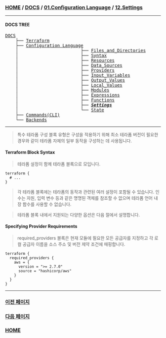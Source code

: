 ### [HOME](https://github.com/MZCMSC/Terraform/blob/main/README.md) / [DOCS](https://github.com/MZCMSC/Terraform/blob/main/DOCS/README.md) / [01.Configuration Language](https://github.com/MZCMSC/Terraform/blob/main/DOCS/01_Configuration_Language/README.md) / [12.Settings](https://github.com/MZCMSC/Terraform/blob/main/DOCS/01_Configuration_Language/12_Settings/README.md)

---

#### DOCS TREE

<pre>
<a href = "https://github.com/MZCMSC/Terraform/blob/main/DOCS/README.md">DOCS</a>
    ├── <a href = "https://github.com/MZCMSC/Terraform/blob/main/DOCS/00_Terraform/README.md">Terraform</a>
    ├── <a href = "https://github.com/MZCMSC/Terraform/blob/main/DOCS/01_Configuration_Language/README.md">Configuration Language</a>
    │                        ├── <a href = "https://github.com/MZCMSC/Terraform/blob/main/DOCS/01_Configuration_Language/01_Files_and_Directories/README.md">Files_and_Directories</a>
    │                        ├── <a href = "https://github.com/MZCMSC/Terraform/blob/main/DOCS/01_Configuration_Language/02_Syntax/README.md">Syntax</a>
    │                        ├── <a href = "https://github.com/MZCMSC/Terraform/blob/main/DOCS/01_Configuration_Language/03_Resources/README.md">Resources</a>
    │                        ├── <a href = "https://github.com/MZCMSC/Terraform/blob/main/DOCS/01_Configuration_Language/04_Data_Sources/README.md">Data_Sources</a>
    │                        ├── <a href = "https://github.com/MZCMSC/Terraform/blob/main/DOCS/01_Configuration_Language/05_Providers/README.md">Providers</a>
    │                        ├── <a href = "https://github.com/MZCMSC/Terraform/blob/main/DOCS/01_Configuration_Language/06_Input_Variables/README.md">Input_Variables</a>
    │                        ├── <a href = "https://github.com/MZCMSC/Terraform/blob/main/DOCS/01_Configuration_Language/07_Output_Values/README.md">Output_Values</a>
    │                        ├── <a href = "https://github.com/MZCMSC/Terraform/blob/main/DOCS/01_Configuration_Language/08_Local_Values/README.md">Local_Values</a>
    │                        ├── <a href = "https://github.com/MZCMSC/Terraform/blob/main/DOCS/01_Configuration_Language/09_Modules/README.md">Modules</a>
    │                        ├── <a href = "https://github.com/MZCMSC/Terraform/blob/main/DOCS/01_Configuration_Language/10_Expressions/README.md">Expressions</a>
    │                        ├── <a href = "https://github.com/MZCMSC/Terraform/blob/main/DOCS/01_Configuration_Language/11_Functions/README.md">Functions</a>
    │                        ├── <i><b><a href = "https://github.com/MZCMSC/Terraform/blob/main/DOCS/01_Configuration_Language/12_Settings/README.md">Settings</a></b></i>
    │                        └── <a href = "https://github.com/MZCMSC/Terraform/blob/main/DOCS/01_Configuration_Language/13_State/README.md">State</a>  
    ├── <a href ="https://github.com/MZCMSC/Terraform/blob/main/DOCS/02_Commands(CLI)/README.md">Commands(CLI)</a>
    └── <a href = "https://github.com/MZCMSC/Terraform/blob/main/DOCS/03_Backends/README.md">Backends</a>
</pre>

---

> 특수 테라폼 구성 블록 유형은 구성을 적용하기 위해 최소 테라폼 버전이 필요한 경우와 같이 테라폼 자체의 일부 동작을 구성하는 데 사용됩니다.

#### Terraform Block Syntax

> 테라폼 설정이 함께 테라폼 블록으로 모입니다.

```
terraform {
  # ...
}
```

> 각 테라폼 블록에는 테라폼의 동작과 관련된 여러 설정이 포함될 수 있습니다. 인수는 자원, 입력 변수 등과 같은 명명된 객체를 참조할 수 없으며 테라폼 언어 내장 함수를 사용할 수 없습니다.

> 테라폼 블록 내에서 지원되는 다양한 옵션은 다음 절에서 설명합니다.

#### Specifying Provider Requirements

> required_providers 블록은 현재 모듈에 필요한 모든 공급자를 지정하고 각 로컬 공급자 이름을 소스 주소 및 버전 제약 조건에 매핑합니다.

```
terraform {
  required_providers {
    aws = {
      version = ">= 2.7.0"
      source = "hashicorp/aws"
    }
  }
}
```

---

### [이전 페이지](https://github.com/MZCMSC/Terraform/blob/main/DOCS/01_Configuration_Language/11_Functions/README.md)

### [다음 페이지](https://github.com/MZCMSC/Terraform/blob/main/DOCS/01_Configuration_Language/13_State/README.md)

### [HOME](https://github.com/MZCMSC/Terraform/blob/main/README.md)